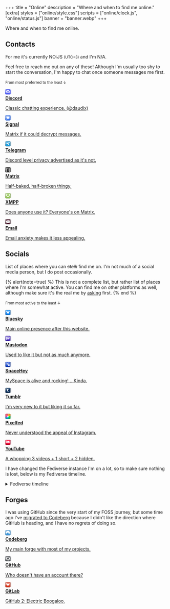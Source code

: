 +++
title = "Online"
description = "Where and when to find me online."
[extra]
styles = ["online/style.css"]
scripts = ["online/clock.js", "online/status.js"]
banner = "banner.webp"
+++

Where and when to find me online.

## Contacts

For me it's currently <time id="clock"><noscript>NO:JS</noscript></time> <small>(UTC+3)</small> and I'm <span id="online-indicator"><noscript>N/A</noscript></span>.

Feel free to reach me out on any of these! Although I'm usually too shy to start the conversation, I'm happy to chat once someone messages me first.

<small>From most preferred to the least ↓</small>

<div class="icon-grid">

<a href="https://discord.com/users/650757995378114581">
<img class="transparent no-hover pixels drop-shadow icon" src="icons/discord.gif" alt="Pixel art Discord icon." />
<div class="details">
<strong>Discord</strong>
<p>Classic chatting experience. (@daudix)</p>
</div>
</a>

<a href="https://signal.me/#eu/b4KzM1OB3uW52mMywHUJa8h6yD4ATY_KXJJiuJtWUxOVAJP22PVO_qoNGFnf32W7">
<img class="transparent no-hover pixels drop-shadow icon" src="icons/signal.gif" alt="Pixel art Signal icon." />
<div class="details">
<strong>Signal</strong>
<p>Matrix if it could decrypt messages.</p>
</div>
</a>

<a href="https://t.me/ddaudix">
<img class="transparent no-hover pixels drop-shadow icon" src="icons/telegram.gif" alt="Pixel art Telegram icon." />
<div class="details">
<strong>Telegram</strong>
<p>Discord level privacy advertised as it's not.</p>
</div>
</a>

<a href="https://matrix.to/#/@daudix:envs.net">
<img class="transparent no-hover pixels drop-shadow icon" src="icons/matrix.gif" alt="Pixel art Matrix icon." />
<div class="details">
<strong>Matrix</strong>
<p>Half-baked, half-broken thingy.</p>
</div>
</a>

<a href="xmpp:daudix@disroot.org">
<img class="transparent no-hover pixels drop-shadow icon" src="icons/xmpp.gif" alt="Pixel art XMPP icon." />
<div class="details">
<strong>XMPP</strong>
<p>Does anyone use it? Everyone's on Matrix.</p>
</div>
</a>

<a href="mailto:me@daudix.one">
<img class="transparent no-hover pixels drop-shadow icon" src="icons/email.gif" alt="Pixel art Email icon." />
<div class="details">
<strong>Email</strong>
<p>Email anxiety makes it less appealing.</p>
</div>
</a>

</div>

## Socials

List of places where you can ~~stalk~~ find me on. I'm not much of a social media person, but I do post occasionally.

{% alert(note=true) %}
This is not a complete list, but rather list of places where I'm somewhat active. You can find me on other platforms as well, although make sure it's the real me by [asking](#contacts) first.
{% end %}

<small>From most active to the least ↓</small>

<div class="icon-grid">

<a href="https://bsky.app/profile/daudix.one">
<img class="transparent no-hover pixels drop-shadow icon" src="icons/bluesky.gif" alt="Pixel art Bluesky icon." />
<div class="details">
<strong>Bluesky</strong>
<p>Main online presence after this website.</p>
</div>
</a>

<a href="https://wetdry.world/@daudix">
<img class="transparent no-hover pixels drop-shadow icon" src="icons/mastodon.gif" alt="Pixel art Mastodon icon." />
<div class="details">
<strong>Mastodon</strong>
<p>Used to like it but not as much anymore.</p>
</div>
</a>

<a href="https://spacehey.com/daudix">
<img class="transparent no-hover pixels drop-shadow icon" src="icons/spacehey.gif" alt="Pixel art SpaceHey icon." />
<div class="details">
<strong>SpaceHey</strong>
<p>MySpace is alive and rocking! ...Kinda.</p>
</div>
</a>

<a href="https://www.tumblr.com/ddaudix">
<img class="transparent no-hover pixels drop-shadow icon" src="icons/tumblr.gif" alt="Pixel art Tumblr icon." />
<div class="details">
<strong>Tumblr</strong>
<p>I'm very new to it but liking it so far.</p>
</div>
</a>

<a href="https://pixelfed.social/Daudix">
<img class="transparent no-hover pixels drop-shadow icon" src="icons/pixelfed.gif" alt="Pixel art Pixelfed icon." />
<div class="details">
<strong>Pixelfed</strong>
<p>Never understood the appeal of Instagram.</p>
</div>
</a>

<a href="https://www.youtube.com/@ddaudix">
<img class="transparent no-hover pixels drop-shadow icon" src="icons/youtube.gif" alt="Pixel art YouTube icon." />
<div class="details">
<strong>YouTube</strong>
<p>A whopping 3 videos + 1 short + 2 hidden.</p>
</div>
</a>

</div>

I have changed the Fediverse instance I'm on a lot, so to make sure nothing is lost, below is my Fediverse timeline.

<details>
<summary>Fediverse timeline</summary>
<p>
<small>From newest to oldest ↓</small>
</p>
<ol id="timeline">
  <li>
    <strong>11 Jan 2025 - Today</strong>
    <a href="https://wetdry.world/@daudix">wetdry.world</a>
    <span>Main profile</span>
  </li>
  <li>
    <strong>10 Dec 2024 - Today</strong>
    <a href="https://wetdry.world/@daudix">wetdry.world</a>
    <span>Personal profile</span>
  </li>
  <li>
    <strong>05 May 2024 - 11 Jan 2025</strong>
    <a href="https://vmst.io/@daudix">vmst.io</a>
    <span>Main profile</span>
  </li>
  <li>
    <strong>08 Jan 2024 - 10 Dec 2024</strong>
    <a href="https://pleroma.envs.net/daudix">pleroma.envs.net</a>
    <span>Personal profile</span>
  </li>
  <li>
    <strong>20 Nov 2023 - 07 May 2024</strong>
    <a href="https://social.treehouse.systems/@daudix">social.treehouse.systems</a>
    <span>Main profile</span>
  </li>
  <li>
    <strong>21 May 2024 - Today</strong>
    <a href="https://lemmy.zip/u/daudix">lemmy.zip</a>
    <span>Link aggregator</span>
  </li>
  <li>
    <strong>07 Aug 2023 - 21 May 2024</strong>
    <a href="https://toast.ooo/u/daudix">toast.ooo</a>
    <span>Link aggregator</span>
  </li>
  <li>
    <strong>07 Mar 2023 - Today</strong>
    <a href="https://pixelfed.social/Daudix">pixelfed.social</a>
    <span>Photo album</span>
  </li>
  <li>
    <strong>17 Feb 2023 - 07 Mar 2023</strong>
    <a href="https://pixey.org/Daudix">pixey.org</a>
    <span>Photo album</span>
  </li>
  <li>
    <strong>01 Sep 2022 - 20 Nov 2023</strong>
    <a href="https://mstdn.social/@Daudix">mstdn.social</a>
    <span>Main profile</span>
  </li>
</ol>
</details>

## Forges

I was using GitHub since the very start of my FOSS journey, but some time ago I've [migrated to Codeberg](@/blog/2023-07-15-migration-from-github-to-codeberg/index.md) because I didn't like the direction where GitHub is heading, and I have no regrets of doing so.

<div class="icon-grid">

<a href="https://codeberg.org/daudix">
<img class="transparent no-hover pixels drop-shadow icon" src="icons/codeberg.gif" alt="Pixel art Codeberg icon." />
<div class="details">
<strong>Codeberg</strong>
<p>My main forge with most of my projects.</p>
</div>
</a>

<a href="https://github.com/daudix">
<img class="transparent no-hover pixels drop-shadow icon" src="icons/github.gif" alt="Pixel art GitHub icon." />
<div class="details">
<strong>GitHub</strong>
<p>Who doesn't have an account there?</p>
</div>
</a>

<a href="https://gitlab.com/daudix">
<img class="transparent no-hover pixels drop-shadow icon" src="icons/gitlab.gif" alt="Pixel art GitLab icon." />
<div class="details">
<strong>GitLab</strong>
<p>GitHub 2: Electric Boogaloo.</p>
</div>
</a>

</div>
